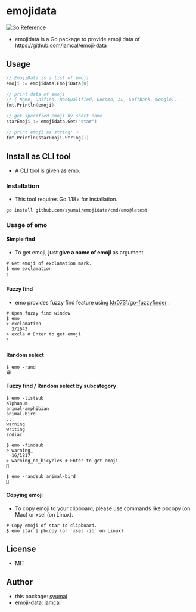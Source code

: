 # emojidata

[![Go Reference](https://pkg.go.dev/badge/github.com/syumai/emojidata.svg)](https://pkg.go.dev/github.com/syumai/emojidata)

- emojidata is a Go package to provide emoji data of https://github.com/iamcal/emoji-data

## Usage

```go
// EmojiData is a list of emoji
emoji := emojidata.EmojiData[0]

// print data of emoji
// { Name, Unified, NonQualified, Docomo, Au, Softbank, Google...
fmt.Println(emoji)

// get specified emoji by short name
starEmoji := emojidata.Get("star")

// print emoji as string: ⭐
fmt.Println(starEmoji.String())
```

## Install as CLI tool

- A CLI tool is given as [emo](https://github.com/syumai/emojidata/blob/master/cmd/emo).

### Installation

- This tool requires Go 1.18+ for installation.

```
go install github.com/syumai/emojidata/cmd/emo@latest
```

### Usage of emo

#### Simple find

- To get emoji, **just give a name of emoji** as argument.

```
# Get emoji of exclamation mark.
$ emo exclamation
❗
```

#### Fuzzy find

* emo provides fuzzy find feature using [ktr0731/go-fuzzyfinder](https://github.com/ktr0731/go-fuzzyfinder) .

```
# Open fuzzy find window
$ emo
> exclamation
  3/1643
> excla # Enter to get emoji
❗
```

#### Random select

```
$ emo -rand
😁
```

#### Fuzzy find / Random select by subcategory

```
$ emo -listsub
alphanum
animal-amphibian
animal-bird
...
warning
writing
zodiac

$ emo -findsub
> warning_
  16/1817
> warning_no_bicycles # Enter to get emoji
🚳

$ emo -randsub animal-bird
🦜
```

#### Copying emoji

- To copy emoji to your clipboard, please use commands like pbcopy (on Mac) or xsel (on Linux).

```
# Copy emoji of star to clipboard.
$ emo star | pbcopy (or `xsel -ib` on Linux)
```

## License

- MIT

## Author

- this package: [syumai](https://github.com/syumai)
- emoji-data: [iamcal](https://github.com/iamcal)
